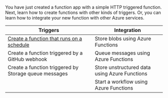 You have just created a function app with a simple HTTP triggered function. Next, learn how to create functions with other kinds of triggers. Or, you can learn how to integrate your new function with other Azure services.


| Triggers     |Integration  |
|---------|---------|
|[Create a function that runs on a schedule](functions-create-scheduled-function.md) | Store blobs using Azure Functions |
|Create a function triggered by a GitHub webhook | Queue messages using Azure Functions |
|Create a function triggered by Storage queue messages | Store unstructured data using Azure Functions |
|     | Start a workflow using Azure Functions | 